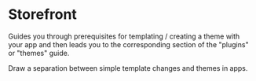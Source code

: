 # Storefront

Guides you through prerequisites for templating / creating a theme with your app and then leads you to the corresponding section of the "plugins" or "themes" guide.

Draw a separation between simple template changes and themes in apps.


